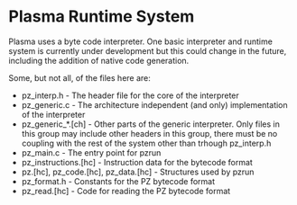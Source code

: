 # Plasma Runtime System

Plasma uses a byte code interpreter.  One basic interpreter and runtime
system is currently under development but this could change in the future,
including the addition of native code generation.

Some, but not all, of the files here are:

* pz\_interp.h - The header file for the core of the interpreter
* pz\_generic.c - The architecture independent (and only) implementation
                 of the interpreter
* pz\_generic\_\*.[ch] - Other parts of the generic interpreter.  Only files
                         in this group may include other headers in this
                         group, there must be no coupling with the rest of
                         the system other than trhough pz_interp.h
* pz\_main.c - The entry point for pzrun
* pz\_instructions.[hc] - Instruction data for the bytecode format
* pz.[hc], pz\_code.[hc], pz\_data.[hc] - Structures used by pzrun
* pz\_format.h - Constants for the PZ bytecode format
* pz\_read.[hc] - Code for reading the PZ bytecode format

